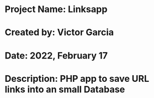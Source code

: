 # Project Name: Linksapp
# Created by: Victor Garcia
# Date: 2022, February 17
# Description: PHP app to save URL links into an small Database





